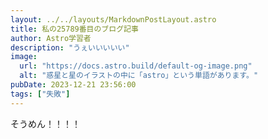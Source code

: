 ```yaml
---
layout: ../../layouts/MarkdownPostLayout.astro
title: 私の25789番目のブログ記事
author: Astro学習者
description: "うぇいいいいい"
image:
  url: "https://docs.astro.build/default-og-image.png"
  alt: "惑星と星のイラストの中に「astro」という単語があります。"
pubDate: 2023-12-21 23:56:00
tags: ["失敗"]
---
```

そうめん！！！！